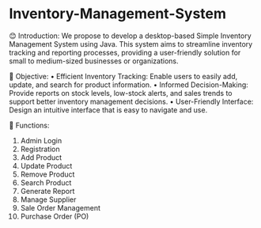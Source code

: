 # Inventory-Management-System

😊 Introduction: 
We propose to develop a desktop-based Simple Inventory Management System using Java. This system aims to streamline inventory tracking and reporting processes, providing a user-friendly solution for small to medium-sized businesses or organizations.

📍 Objective: 
•	Efficient Inventory Tracking: Enable users to easily add, update, and search for product information.
•	Informed Decision-Making: Provide reports on stock levels, low-stock alerts, and sales trends to support better inventory management decisions.
•	User-Friendly Interface: Design an intuitive interface that is easy to navigate and use.

🤖 Functions:
1. Admin Login
2. Registration
3. Add Product
4. Update Product
5. Remove Product 
6. Search Product 
7. Generate Report
8. Manage Supplier
9. Sale Order Management
10. Purchase Order (PO)